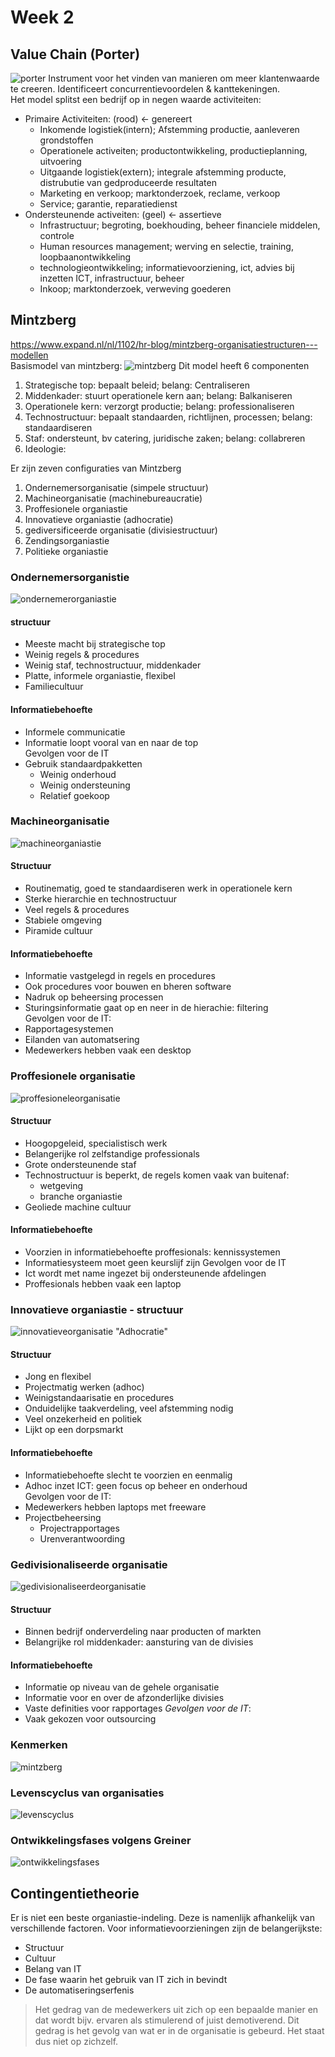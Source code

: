 # Week 2

## Value Chain (Porter)
![porter][porter]
Instrument voor het vinden van manieren om meer klantenwaarde te creeren. Identificeert concurrentievoordelen & kanttekeningen.  
Het model splitst een bedrijf op in negen waarde activiteiten:

[porter]: https://cascuna.github.io/iitorg-samenvatting/static/img/porter.jpg

* Primaire Activiteiten: (rood) <- genereert
  * Inkomende logistiek(intern); Afstemming productie, aanleveren grondstoffen
  * Operationele activeiten; productontwikkeling, productieplanning, uitvoering
  * Uitgaande logistiek(extern); integrale afstemming producte, distrubutie van gedproduceerde resultaten 
  * Marketing en verkoop; marktonderzoek, reclame, verkoop
  * Service; garantie, reparatiedienst
* Ondersteunende activeiten: (geel) <- assertieve
  * Infrastructuur; begroting, boekhouding, beheer financiele middelen, controle
  * Human resources management; werving en selectie, training, loopbaanontwikkeling
  * technologieontwikkeling; informatievoorziening, ict, advies bij inzetten ICT, infrastructuur, beheer
  * Inkoop; marktonderzoek, verweving goederen


## Mintzberg 
https://www.expand.nl/nl/1102/hr-blog/mintzberg-organisatiestructuren---modellen  
Basismodel van mintzberg:
![mintzberg][mintzberg]
Dit model heeft 6 componenten
1. Strategische top: bepaalt beleid; belang: Centraliseren
2. Middenkader: stuurt operationele kern aan; belang: Balkaniseren
3. Operationele kern: verzorgt productie; belang: professionaliseren
4. Technostructuur: bepaalt standaarden, richtlijnen, processen; belang: standaardiseren
5. Staf: ondersteunt, bv catering, juridische zaken; belang: collabreren 
6. Ideologie:

Er zijn zeven configuraties van Mintzberg
1. Ondernemersorganisatie (simpele structuur)
2. Machineorganisatie (machinebureaucratie)
3. Proffesionele organiastie
4. Innovatieve organiastie (adhocratie)
5. gediversificeerde organisatie (divisiestructuur)
6. Zendingsorganiastie
7. Politieke organiastie

[mintzberg]: https://cascuna.github.io/iitorg-samenvatting/static/img/mintzbergbasis.jpg

### Ondernemersorganistie 
![ondernemerorganiastie][ondernemer]
#### structuur
* Meeste macht bij strategische top
* Weinig regels & procedures
* Weinig staf, technostructuur, middenkader
* Platte, informele organiastie, flexibel
* Familiecultuur

#### Informatiebehoefte
* Informele communicatie
* Informatie loopt vooral van en naar de top  
Gevolgen voor de IT
* Gebruik standaardpakketten
  * Weinig onderhoud
  * Weinig ondersteuning
  * Relatief goekoop


[ondernemer]: https://cascuna.github.io/iitorg-samenvatting/static/img/ondernemersorganisatie.png

### Machineorganisatie
![machineorganiastie][machineorganisatie]
#### Structuur
* Routinematig, goed te standaardiseren werk in operationele kern
* Sterke hierarchie en technostructuur
* Veel regels & procedures
* Stabiele omgeving
* Piramide cultuur

[machineorganisatie]: https://cascuna.github.io/iitorg-samenvatting/static/img/machineorganisatie.png
#### Informatiebehoefte
* Informatie vastgelegd in regels en procedures
* Ook procedures voor bouwen en bheren software
* Nadruk op beheersing processen
* Sturingsinformatie gaat op en neer in de hierachie: filtering  
Gevolgen voor de IT:
* Rapportagesystemen
* Eilanden van automatsering
* Medewerkers hebben vaak een desktop


### Proffesionele organisatie
![proffesioneleorganisatie][proffesioneleorganisatie]
#### Structuur
* Hoogopgeleid, specialistisch werk
* Belangerijke rol zelfstandige professionals
* Grote ondersteunende staf
* Technostructuur is beperkt, de regels komen vaak van buitenaf:
  * wetgeving
  * branche organiastie
* Geoliede machine cultuur

#### Informatiebehoefte
* Voorzien in informatiebehoefte proffesionals: kennissystemen
* Informatiesysteem moet geen keurslijf zijn
Gevolgen voor de IT
* Ict wordt met name ingezet bij ondersteunende afdelingen
* Proffesionals hebben vaak een laptop

[proffesioneleorganisatie]: https://cascuna.github.io/iitorg-samenvatting/static/img/proffesioneleorganisatie.png

### Innovatieve organiastie - structuur
![innovatieveorganisatie][innovatieveorganisatie]
"Adhocratie" 
#### Structuur
* Jong en flexibel
* Projectmatig werken (adhoc)
* Weinigstandaarisatie en procedures
* Onduidelijke taakverdeling, veel afstemming nodig
* Veel onzekerheid en politiek
* Lijkt op een dorpsmarkt

#### Informatiebehoefte
* Informatiebehoefte slecht te voorzien en eenmalig
* Adhoc inzet ICT: geen focus op beheer en onderhoud  
Gevolgen voor de IT:
* Medewerkers hebben laptops met freeware
* Projectbeheersing
  * Projectrapportages
  * Urenverantwoording

[innovatieveorganisatie]: https://cascuna.github.io/iitorg-samenvatting/static/img/innovatieveorganisatie.png

### Gedivisionaliseerde organisatie 
![gedivisionaliseerdeorganisatie][gedivisionaliseerdeorganisatie]
#### Structuur
* Binnen bedrijf onderverdeling naar producten of markten
* Belangrijke rol middenkader: aansturing van de divisies

#### Informatiebehoefte
* Informatie op niveau van de gehele organisatie
* Informatie voor en over de afzonderlijke divisies
* Vaste definities voor rapportages
*Gevolgen voor de IT*:
* Vaak gekozen voor outsourcing

[gedivisionaliseerdeorganisatie]: https://cascuna.github.io/iitorg-samenvatting/static/img/innovatieveorganisatie.png

### Kenmerken

![mintzberg][mintzbergkenmerken]

[mintzbergkenmerken]: https://cascuna.github.io/iitorg-samenvatting/static/img/mintzbergkenmerken.png

### Levenscyclus van organisaties

![levenscyclus][levenscyclus]

[levenscyclus]: https://cascuna.github.io/iitorg-samenvatting/static/img/levenscyclusmintzberg.png

### Ontwikkelingsfases volgens Greiner

![ontwikkelingsfases][ontwikkelingsfases]

[ontwikkelingsfases]: https://cascuna.github.io/iitorg-samenvatting/static/img/intwikkelingsfasesgreiner.png

## Contingentietheorie
Er is niet een beste organiastie-indeling. Deze is namenlijk afhankelijk van verschillende factoren. Voor informatievoorzieningen zijn de belangerijkste:  
* Structuur
* Cultuur
* Belang van IT
* De fase waarin het gebruik van IT zich in bevindt
* De automatiseringserfenis

>Het gedrag van de medewerkers uit zich op een bepaalde manier
en dat wordt bijv. ervaren als stimulerend of juist demotiverend.
Dit gedrag is het gevolg van wat er in de organisatie is gebeurd.
Het staat dus niet op zichzelf.